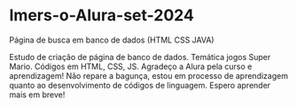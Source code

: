 # Imers-o-Alura-set-2024
Página de busca em banco de dados (HTML CSS JAVA)

Estudo de criação de página de banco de dados. Temática jogos Super Mario. Códigos em HTML, CSS, JS. 
Agradeço a Alura pela curso e aprendizagem!
Não repare a bagunça, estou em processo de aprendizagem quanto ao desenvolvimento de códigos de linguagem. Espero aprender mais em breve!

